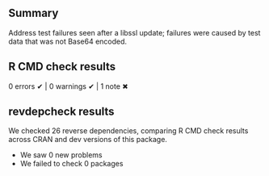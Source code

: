 ## Summary

Address test failures seen after a libssl update; failures were caused by test
data that was not Base64 encoded.

## R CMD check results

0 errors ✔ | 0 warnings ✔ | 1 note ✖

## revdepcheck results

We checked 26 reverse dependencies, comparing R CMD check results across CRAN and dev versions of this package.

 * We saw 0 new problems
 * We failed to check 0 packages
